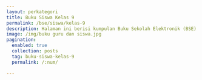 ```yaml
---
layout: perkategori
title: Buku Siswa Kelas 9
permalink: /bse/siswa/kelas-9
description: Halaman ini berisi kumpulan Buku Sekolah Elektronik (BSE) Buku Siswa Satuan Pendidikan SMP Kelas 9.
image: /img/buku guru dan siswa.jpg
pagination: 
  enabled: true
  collection: posts
  tag: buku-siswa-kelas-9
  permalink: /:num/
  
---
```

